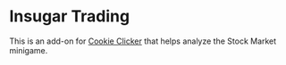 Insugar Trading
===============

This is an add-on for [Cookie Clicker](https://orteil.dashnet.org/cookieclicker/)
that helps analyze the Stock Market minigame.
